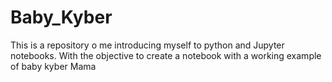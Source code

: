 # Baby_Kyber
This is a repository o me introducing myself to python and Jupyter notebooks. With the objective to create a notebook with a working example of baby kyber
Mama